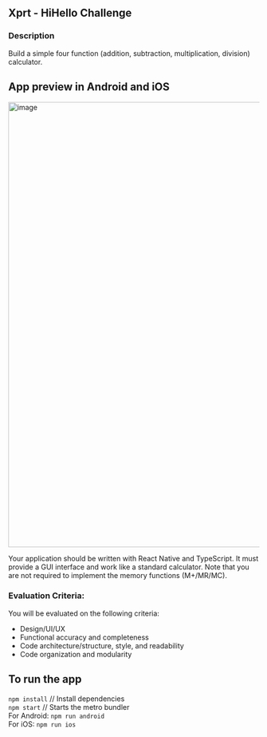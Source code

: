 ## Xprt - HiHello Challenge

### Description
Build a simple four function (addition, subtraction, multiplication, division) calculator.

## App preview in Android and iOS
<img width="892" alt="image" src="https://user-images.githubusercontent.com/31039405/185838508-fa53e4a5-4668-452b-a794-65a9c55b7fff.png">


Your application should be written with React Native and TypeScript. It must provide a GUI interface and work like a standard calculator. Note that you are not required to implement the memory functions (M+/MR/MC).

### Evaluation Criteria:
You will be evaluated on the following criteria:

- Design/UI/UX
- Functional accuracy and completeness
- Code architecture/structure, style, and readability
- Code organization and modularity

## To run the app
`npm install` // Install dependencies \
`npm start` // Starts the metro bundler \
For Android: `npm run android`\
For iOS: `npm run ios`

